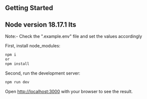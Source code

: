 ## Getting Started

## Node version 18.17.1 lts

Note:- Check the ".example.env" file and set the values accordingly

First, install node_modules:

```bash
npm i
or
npm install
```

Second, run the development server:

```bash
npm run dev
```

Open [http://localhost:3000](http://localhost:3000) with your browser to see the result.
